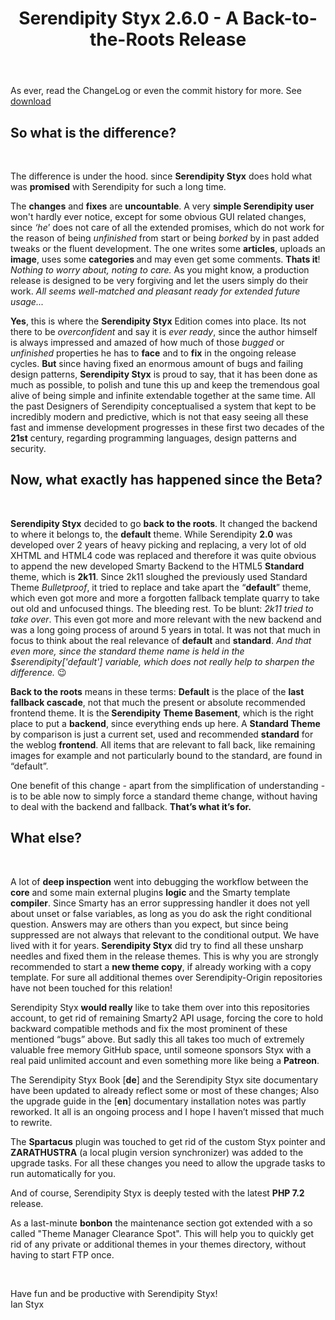 ﻿---
layout: post
title: Serendipity Styx 2.6.0 - A Back-to-the-Roots Release
---

As ever, read the ChangeLog or even the commit history for more. See [download](https://github.com/ophian/styx/releases/tag/2.6.0)

<div markdown="1">

<h2>So what is the difference?</h2><br>

<p>The difference is under the hood. since <strong>Serendipity Styx</strong> does hold what was <strong>promised</strong> with Serendipity for such a long time.</p>

<p>The <strong>changes</strong> and <strong>fixes</strong> are <strong>uncountable</strong>. A very <strong>simple Serendipity user</strong> won't hardly ever notice, except for some obvious GUI related changes, since <em>‘he</em>’ does not care of all the extended promises, which do not work for the reason of being <em>unfinished</em> from start or being <em>borked</em> by in past added tweaks or the fluent development. The one writes some <strong>articles</strong>, uploads an <strong>image</strong>, uses some <strong>categories </strong>and may even get some comments. <strong>Thats it</strong>!<br />
<em>Nothing to worry about, noting to care.</em> As you might know, a production release is designed to be very forgiving and let the users simply do their work. <em>All seems well-matched and pleasant ready for extended future usage... </em></p>

<p><strong>Yes</strong>, this is where the <strong>Serendipity Styx</strong> Edition comes into place. Its not there to be <em>overconfident</em> and say it is <em>ever ready</em>, since the author himself is always impressed and amazed of how much of those <em>bugged</em> or <em>unfinished</em> properties he has to <strong>face</strong> and to <strong>fix</strong> in the ongoing release cycles. <strong>But</strong> since having fixed an enormous amount of bugs and failing design patterns, <strong>Serendipity Styx</strong> is proud to say, that it has been done as much as possible, to polish and tune this up and keep the tremendous goal alive of being simple and infinite extendable together at the same time. All the past Designers of Serendipity conceptualised a system that kept to be incredibly modern and predictive, which is not that easy seeing all these fast and immense development progresses in these first two decades of the <strong>21st</strong> century, regarding programming languages, design patterns and security.</p>

<h2>Now, what exactly has happened since the Beta?</h2><br>

<p><strong>Serendipity Styx</strong> decided to go <strong>back to the roots</strong>. It changed the backend to where it belongs to, the <strong>default</strong> theme. While Serendipity <strong>2.0</strong> was developed over 2 years of heavy picking and replacing, a very lot of old XHTML and HTML4 code was replaced and therefore it was quite obvious to append the new developed Smarty Backend to the HTML5 <strong>Standard</strong> theme, which is <strong>2k11</strong>. Since 2k11 sloughed the previously used Standard Theme <em>Bulletproof</em>, it tried to replace and take apart the “<strong>default</strong>” theme, which even got more and more a forgotten fallback template quarry to take out old and unfocused things. The bleeding rest. To be blunt: <em>2k11 tried to take over</em>. This even got more and more relevant with the new backend and was a long going process of around 5 years in total. It was not that much in focus to think about the real relevance of <strong>default</strong> and <strong>standard</strong>. <em>And that even more, since the standard theme name is held in the $serendipity['default'] variable, which does not really help to sharpen the difference.</em> 😉</p>

<p><strong>Back to the roots</strong> means in these terms: <strong>Default</strong> is the place of the <strong>last fallback cascade</strong>, not that much the present or absolute recommended frontend theme. It is the<strong> Serendipity</strong> <strong>Theme Basement</strong>, which is the right place to put a <strong>backend</strong>, since everything ends up here. A <strong>Standard Theme</strong> by comparison is just a current set, used and recommended <strong>standard</strong> for the weblog <strong>frontend</strong>. All items that are relevant to fall back, like remaining images for example and not particularly bound to the standard, are found in “default”.</p>

<p>One benefit of this change - apart from the simplification of understanding - is to be able now to simply force a standard theme change, without having to deal with the backend and fallback. <strong>That’s what it’s for.</strong></p>

<h2>What else?</h2><br>

<p>A lot of <strong>deep inspection</strong> went into debugging the workflow between the <strong>core</strong> and some main external plugins <strong>logic</strong> and the Smarty template <strong>compiler</strong>. Since Smarty has an error suppressing handler it does not yell about unset or false variables, as long as you do ask the right conditional question. Answers may are others than you expect, but since being suppressed are not always that relevant to the conditional output. We have lived with it for years. <strong>Serendipity Styx</strong> did try to find all these unsharp needles and fixed them in the release themes. This is why you are strongly recommended to start a <strong>new theme copy</strong>, if already working with a copy template. For sure all additional themes over Serendipity-Origin repositories have not been touched for this relation!</p>

<p>Serendipity Styx <strong>would really</strong> like to take them over into this repositories account, to get rid of remaining Smarty2 API usage, forcing the core to hold backward compatible methods and fix the most prominent of these mentioned “bugs” above. But sadly this all takes too much of extremely valuable free memory GitHub space, until someone sponsors Styx with a real paid unlimited account and even something more like being a <strong>Patreon</strong>.</p>

<p>The Serendipity Styx Book [<strong>de</strong>] and the Serendipity Styx site documentary have been updated to already reflect some or most of these changes; Also the upgrade guide in the [<strong>en</strong>] documentary installation notes was partly reworked. It all is an ongoing process and I hope I haven’t missed that much to rewrite.</p>

<p>The <strong>Spartacus</strong> plugin was touched to get rid of the custom Styx pointer and <strong>ZARATHUSTRA</strong> (a local plugin version synchronizer) was added to the upgrade tasks. For all these changes you need to allow the upgrade tasks to run automatically for you.</p>

<p>And of course, Serendipity Styx is deeply tested with the latest <strong>PHP 7.2</strong> release.</p>

<p>As a last-minute <strong>bonbon</strong> the maintenance section got extended with a so called "Theme Manager Clearance Spot". This will help you to quickly get rid of any private or additional themes in your themes directory, without having to start FTP once.</p>

<p>&nbsp;</p>

</div>

Have fun and be productive with Serendipity Styx!<br />
Ian Styx
